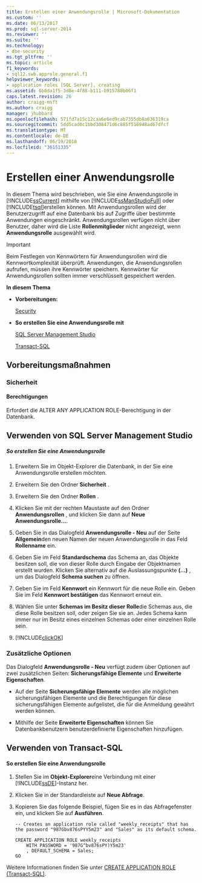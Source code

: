 ```yaml
---
title: Erstellen einer Anwendungsrolle | Microsoft-Dokumentation
ms.custom: ''
ms.date: 06/13/2017
ms.prod: sql-server-2014
ms.reviewer: ''
ms.suite: ''
ms.technology:
- dbe-security
ms.tgt_pltfrm: ''
ms.topic: article
f1_keywords:
- sql12.swb.approle.general.f1
helpviewer_keywords:
- application roles [SQL Server], creating
ms.assetid: 6b8da1f5-3d8e-4f88-b111-b915788b06f1
caps.latest.revision: 26
author: craigg-msft
ms.author: craigg
manager: jhubbard
ms.openlocfilehash: 571fd7a15c12caa6e6ed9cab7355db8a636319ca
ms.sourcegitcommit: 5dd5cad0c1bbd308471d6c885f516948ad67dfcf
ms.translationtype: MT
ms.contentlocale: de-DE
ms.lasthandoff: 06/19/2018
ms.locfileid: "36151335"
---
```

# <a name="create-an-application-role"></a>Erstellen einer Anwendungsrolle
  In diesem Thema wird beschrieben, wie Sie eine Anwendungsrolle in [!INCLUDE[ssCurrent](../../../includes/sscurrent-md.md)] mithilfe von [!INCLUDE[ssManStudioFull](../../../includes/ssmanstudiofull-md.md)] oder [!INCLUDE[tsql](../../../includes/tsql-md.md)]erstellen können. Mit Anwendungsrollen wird der Benutzerzugriff auf eine Datenbank bis auf Zugriffe über bestimmte Anwendungen eingeschränkt. Anwendungsrollen verfügen nicht über Benutzer, daher wird die Liste **Rollenmitglieder** nicht angezeigt, wenn **Anwendungsrolle** ausgewählt wird.  
  
> [!IMPORTANT]  
>  Beim Festlegen von Kennwörtern für Anwendungsrollen wird die Kennwortkomplexität überprüft. Anwendungen, die Anwendungsrollen aufrufen, müssen ihre Kennwörter speichern. Kennwörter für Anwendungsrollen sollten immer verschlüsselt gespeichert werden.  
  
 **In diesem Thema**  
  
-   **Vorbereitungen:**  
  
     [Security](#Security)  
  
-   **So erstellen Sie eine Anwendungsrolle mit**  
  
     [SQL Server Management Studio](#SSMSProcedure)  
  
     [Transact-SQL](#TsqlProcedure)  
  
##  <a name="BeforeYouBegin"></a> Vorbereitungsmaßnahmen  
  
###  <a name="Security"></a> Sicherheit  
  
####  <a name="Permissions"></a> Berechtigungen  
 Erfordert die ALTER ANY APPLICATION ROLE-Berechtigung in der Datenbank.  
  
##  <a name="SSMSProcedure"></a> Verwenden von SQL Server Management Studio  
  
##### <a name="to-create-an-application-role"></a>So erstellen Sie eine Anwendungsrolle  
  
1.  Erweitern Sie im Objekt-Explorer die Datenbank, in der Sie eine Anwendungsrolle erstellen möchten.  
  
2.  Erweitern Sie den Ordner **Sicherheit** .  
  
3.  Erweitern Sie den Ordner **Rollen** .  
  
4.  Klicken Sie mit der rechten Maustaste auf den Ordner **Anwendungsrollen** , und klicken Sie dann auf **Neue Anwendungsrolle…**.  
  
5.  Geben Sie in das Dialogfeld **Anwendungsrolle - Neu** auf der Seite **Allgemein**den neuen Namen der neuen Anwendungsrolle in das Feld **Rollenname** ein.  
  
6.  Geben Sie im Feld **Standardschema** das Schema an, das Objekte besitzen soll, die von dieser Rolle durch Eingabe der Objektnamen erstellt wurden. Klicken Sie alternativ auf die Auslassungspunkte **(…)** , um das Dialogfeld **Schema suchen** zu öffnen.  
  
7.  Geben Sie im Feld **Kennwort** ein Kennwort für die neue Rolle ein. Geben Sie im Feld **Kennwort bestätigen** das Kennwort erneut ein.  
  
8.  Wählen Sie unter **Schemas im Besitz dieser Rolle**die Schemas aus, die diese Rolle besitzen soll, oder zeigen Sie sie an. Jedes Schema kann immer nur im Besitz eines einzelnen Schemas oder einer einzelnen Rolle sein.  
  
9. [!INCLUDE[clickOK](../../../includes/clickok-md.md)]  
  
### <a name="additional-options"></a>Zusätzliche Optionen  
 Das Dialogfeld **Anwendungsrolle - Neu** verfügt zudem über Optionen auf zwei zusätzlichen Seiten: **Sicherungsfähige Elemente** und **Erweiterte Eigenschaften**.  
  
-   Auf der Seite **Sicherungsfähige Elemente** werden alle möglichen sicherungsfähigen Elemente und die Berechtigungen für diese sicherungsfähigen Elemente aufgelistet, die für die Anmeldung gewährt werden können.  
  
-   Mithilfe der Seite **Erweiterte Eigenschaften** können Sie Datenbankbenutzern benutzerdefinierte Eigenschaften hinzufügen.  
  
##  <a name="TsqlProcedure"></a> Verwenden von Transact-SQL  
  
#### <a name="to-create-an-application-role"></a>So erstellen Sie eine Anwendungsrolle  
  
1.  Stellen Sie im **Objekt-Explorer**eine Verbindung mit einer [!INCLUDE[ssDE](../../../includes/ssde-md.md)]-Instanz her.  
  
2.  Klicken Sie in der Standardleiste auf **Neue Abfrage**.  
  
3.  Kopieren Sie das folgende Beispiel, fügen Sie es in das Abfragefenster ein, und klicken Sie auf **Ausführen**.  
  
    ```  
    -- Creates an application role called "weekly_receipts" that has the password "987Gbv876sPYY5m23" and "Sales" as its default schema.  
  
    CREATE APPLICATION ROLE weekly_receipts   
        WITH PASSWORD = '987G^bv876sPY)Y5m23'   
        , DEFAULT_SCHEMA = Sales;  
    GO  
    ```  
  
 Weitere Informationen finden Sie unter [CREATE APPLICATION ROLE &#40;Transact-SQL&#41;](/sql/t-sql/statements/create-application-role-transact-sql).  
  
  
